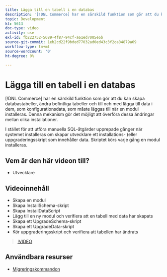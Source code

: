 ```yaml
---
title: Lägga till en tabell i en databas
description: '[!DNL Commerce] har en särskild funktion som gör att du kan skapa databastabeller, ändra befintliga tabeller och till och med lägga till data i dem.'
topic: Development
kt: 5613
doc-type: video
activity: use
exl-id: fb222752-5689-4f87-94cf-a61ed7005e6b
source-git-commit: 1eb2cd22f9bded77032ad0ed43c3f2ca84879a69
workflow-type: tm+mt
source-wordcount: '0'
ht-degree: 0%

---
```


# Lägga till en tabell i en databas

[!DNL Commerce] har en särskild funktion som gör att du kan skapa databastabeller, ändra befintliga tabeller och till och med lägga till data i dem, som konfigurationsdata, som måste läggas till när en modul installeras. Denna mekanism gör det möjligt att överföra dessa ändringar mellan olika installationer.

I stället för att utföra manuella SQL-åtgärder upprepade gånger när systemet installeras om skapar utvecklare ett installations- (eller uppgraderingsskript som innehåller data. Skriptet körs varje gång en modul installeras.

## Vem är den här videon till?

- Utvecklare

## Videoinnehåll

- Skapa en modul
- Skapa InstallSchema-skript
- Skapa InstallDataScript
- Lägg till en ny modul och verifiera att en tabell med data har skapats
- Skapa ett UpgradeSchema-skript
- Skapa ett UpgradeData-skript
- Kör uppgraderingsskript och verifiera att tabellen har ändrats

>[!VIDEO](https://video.tv.adobe.com/v/35791?quality=12&learn=on)

## Användbara resurser

- [Migreringskommandon](https://devdocs.magento.com/guides/v2.4/extension-dev-guide/declarative-schema/migration-commands.html)

